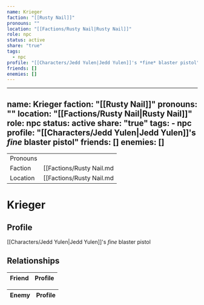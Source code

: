```yaml
---
name: Krieger
faction: "[[Rusty Nail]]"
pronouns: ""
location: "[[Factions/Rusty Nail|Rusty Nail]]"
role: npc
status: active
share: "true"
tags:
  - npc
profile: "[[Characters/Jedd Yulen|Jedd Yulen]]'s *fine* blaster pistol"
friends: []
enemies: []
---
```

---
name: Krieger
faction: "[[Rusty Nail]]"
pronouns: ""
location: "[[Factions/Rusty Nail|Rusty Nail]]"
role: npc
status: active
share: "true"
tags:
    - npc
profile: "[[Characters/Jedd Yulen|Jedd Yulen]]'s *fine* blaster pistol"
friends: []
enemies: []
---


|  |  |
| ---- | ---- |
| Pronouns |  |
| Faction | [[Factions/Rusty Nail.md|Rusty Nail]] |
| Location | [[Factions/Rusty Nail.md|Rusty Nail]] |


# Krieger
## Profile
[[Characters/Jedd Yulen|Jedd Yulen]]'s *fine* blaster pistol


## Relationships

| Friend | Profile |
| ------ | ------- |


| Enemy | Profile |
| ----- | ------- |

